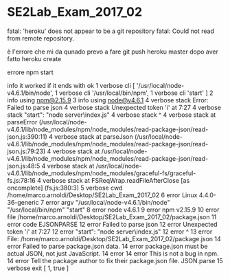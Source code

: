 # SE2Lab_Exam_2017_02

fatal: 'heroku' does not appear to be a git repository
fatal: Could not read from remote repository.

è l'errore che mi da qunado prevo a fare git push heroku master dopo aver fatto
heroku create

errore npm start

info it worked if it ends with ok
1 verbose cli [ '/usr/local/node-v4.6.1/bin/node',
1 verbose cli   '/usr/local/bin/npm',
1 verbose cli   'start' ]
2 info using npm@2.15.9
3 info using node@v4.6.1
4 verbose stack Error: Failed to parse json
4 verbose stack Unexpected token 'i' at 7:27
4 verbose stack     "start": "node server\index.js"
4 verbose stack                           ^
4 verbose stack     at parseError (/usr/local/node-v4.6.1/lib/node_modules/npm/node_modules/read-package-json/read-json.js:390:11)
4 verbose stack     at parseJson (/usr/local/node-v4.6.1/lib/node_modules/npm/node_modules/read-package-json/read-json.js:79:23)
4 verbose stack     at /usr/local/node-v4.6.1/lib/node_modules/npm/node_modules/read-package-json/read-json.js:48:5
4 verbose stack     at /usr/local/node-v4.6.1/lib/node_modules/npm/node_modules/graceful-fs/graceful-fs.js:78:16
4 verbose stack     at FSReqWrap.readFileAfterClose [as oncomplete] (fs.js:380:3)
5 verbose cwd /home/marco.arnoldi/Desktop/SE2Lab_Exam_2017_02
6 error Linux 4.4.0-36-generic
7 error argv "/usr/local/node-v4.6.1/bin/node" "/usr/local/bin/npm" "start"
8 error node v4.6.1
9 error npm  v2.15.9
10 error file /home/marco.arnoldi/Desktop/SE2Lab_Exam_2017_02/package.json
11 error code EJSONPARSE
12 error Failed to parse json
12 error Unexpected token 'i' at 7:27
12 error     "start": "node server\index.js"
12 error                           ^
13 error File: /home/marco.arnoldi/Desktop/SE2Lab_Exam_2017_02/package.json
14 error Failed to parse package.json data.
14 error package.json must be actual JSON, not just JavaScript.
14 error
14 error This is not a bug in npm.
14 error Tell the package author to fix their package.json file. JSON.parse
15 verbose exit [ 1, true ]